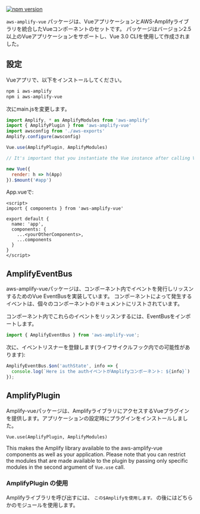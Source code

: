 [![npm version](https://badge.fury.io/js/aws-amplify-vue.svg)](https://badge.fury.io/js/aws-amplify-vue)

`aws-amplify-vue` パッケージは、VueアプリケーションとAWS-Amplifyライブラリを統合したVueコンポーネントのセットです。 パッケージはバージョン2.5以上のVueアプリケーションをサポートし、Vue 3.0 CLIを使用して作成されました。

## 設定

Vueアプリで、以下をインストールしてください。

```bash
npm i aws-amplify
npm i aws-amplify-vue
```

次にmain.jsを変更します。

```javascript
import Amplify, * as AmplifyModules from 'aws-amplify'
import { AmplifyPlugin } from 'aws-amplify-vue'
import awsconfig from './aws-exports'
Amplify.configure(awsconfig)

Vue.use(AmplifyPlugin, AmplifyModules)

// It's important that you instantiate the Vue instance after calling Vue.use!

new Vue({
  render: h => h(App)
}).$mount('#app')

```

App.vueで:

```
<script>
import { components } from 'aws-amplify-vue'

export default {
  name: 'app', 
  components: {
    ...<yourOtherComponents>,
    ...components
  }
}
</script>

```

## AmplifyEventBus

aws-amplify-vueパッケージは、コンポーネント内でイベントを発行しリッスンするためのVue EventBusを実装しています。 コンポーネントによって発生するイベントは、個々のコンポーネントのドキュメントにリストされています。

コンポーネント内でこれらのイベントをリッスンするには、EventBusをインポートします。

```javascript
import { AmplifyEventBus } from 'aws-amplify-vue';
```

次に、イベントリスナーを登録します(ライフサイクルフック内での可能性があります):

```javascript
AmplifyEventBus.$on('authState', info => {
  console.log(`Here is the authイベントがAmplifyコンポーネント: ${info}`)
});
```

## AmplifyPlugin

Amplify-vueパッケージは、AmplifyライブラリにアクセスするVueプラグインを提供します。アプリケーションの設定時にプラグインをインストールしました。

`Vue.use(AmplifyPlugin, AmplifyModules)`

This makes the Amplify library available to the aws-amplify-vue components as well as your application. Please note that you can restrict the modules that are made available to the plugin by passing only specific modules in the second argument of `Vue.use` call.

### AmplifyPlugin の使用

Amplifyライブラリを呼び出すには、 `この$Amplifyを使用します。` の後にはどちらかのモジュールを使用します。
